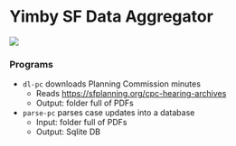 # Yimby SF Data Aggregator

![](https://user-images.githubusercontent.com/169280/200293675-07d377ed-8034-4cc5-9fb2-4a2b064d0cac.png)

### Programs

- `dl-pc` downloads Planning Commission minutes
  - Reads https://sfplanning.org/cpc-hearing-archives
  - Output: folder full of PDFs
- `parse-pc` parses case updates into a database
  - Input: folder full of PDFs
  - Output: Sqlite DB
